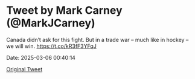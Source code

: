 # Tweet by Mark Carney (@MarkJCarney)

Canada didn’t ask for this fight. But in a trade war – much like in hockey – we will win. https://t.co/kR3fF3YFqJ

Date: 2025-03-06 00:40:14

[Original Tweet](https://x.com/MarkJCarney/status/1897447091724558454)
